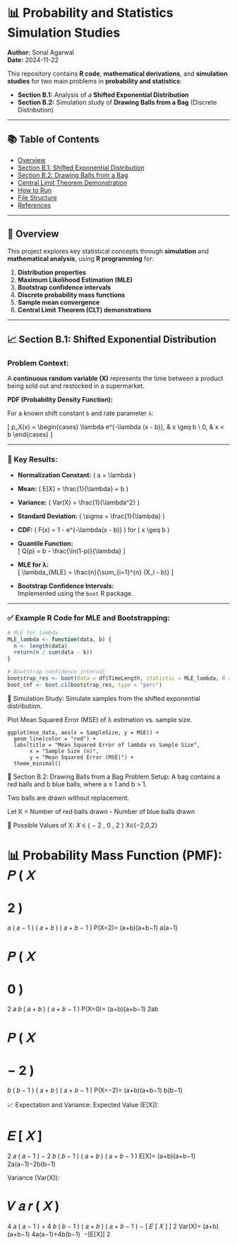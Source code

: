 # 📊 Probability and Statistics Simulation Studies

**Author:** Sonal Agarwal  
**Date:** 2024-11-22

This repository contains **R code**, **mathematical derivations**, and **simulation studies** for two main problems in **probability and statistics**:

- **Section B.1:** Analysis of a **Shifted Exponential Distribution**  
- **Section B.2:** Simulation study of **Drawing Balls from a Bag** (Discrete Distribution)

---

## 📚 Table of Contents

- [Overview](#overview)
- [Section B.1: Shifted Exponential Distribution](#section-b1-shifted-exponential-distribution)
- [Section B.2: Drawing Balls from a Bag](#section-b2-drawing-balls-from-a-bag)
- [Central Limit Theorem Demonstration](#central-limit-theorem-demonstration)
- [How to Run](#how-to-run)
- [File Structure](#file-structure)
- [References](#references)

---

## 📝 Overview

This project explores key statistical concepts through **simulation** and **mathematical analysis**, using **R programming** for:

1. **Distribution properties**
2. **Maximum Likelihood Estimation (MLE)**
3. **Bootstrap confidence intervals**
4. **Discrete probability mass functions**
5. **Sample mean convergence**
6. **Central Limit Theorem (CLT) demonstrations**

---

## 📈 Section B.1: Shifted Exponential Distribution

### Problem Context:

A **continuous random variable (X)** represents the time between a product being sold out and restocked in a supermarket.  

**PDF (Probability Density Function):**

For a known shift constant `b` and rate parameter `λ`:

\[
p_X(x) =
\begin{cases}
\lambda e^{-\lambda (x - b)}, & x \geq b \\
0, & x < b
\end{cases}
\]

---

### 📌 Key Results:

- **Normalization Constant:** \( a = \lambda \)
- **Mean:** \( E[X] = \frac{1}{\lambda} + b \)
- **Variance:** \( Var(X) = \frac{1}{\lambda^2} \)
- **Standard Deviation:** \( \sigma = \frac{1}{\lambda} \)
- **CDF:** \( F(x) = 1 - e^{-\lambda(x - b)} \) for \( x \geq b \)
- **Quantile Function:**  
  \[
  Q(p) = b - \frac{\ln(1-p)}{\lambda}
  \]

- **MLE for λ:**  
  \[
  \lambda_{MLE} = \frac{n}{\sum_{i=1}^{n} (X_i - b)}
  \]

- **Bootstrap Confidence Intervals:**  
  Implemented using the `boot` R package.

---

### ✅ Example R Code for MLE and Bootstrapping:

```r
# MLE for lambda
MLE_lambda <- function(data, b) {
  n <- length(data)
  return(n / sum(data - b))
}

# Bootstrap confidence interval
bootstrap_res <- boot(data = df$TimeLength, statistic = MLE_lambda, R = 10000)
boot_cnf <- boot.ci(bootstrap_res, type = "perc")
```
🎯 Simulation Study:
Simulate samples from the shifted exponential distribution.

Plot Mean Squared Error (MSE) of λ estimation vs. sample size.
```
ggplot(mse_data, aes(x = SampleSize, y = MSE)) +
  geom_line(color = "red") +
  labs(title = "Mean Squared Error of lambda vs Sample Size",
       x = "Sample Size (n)",
       y = "Mean Squared Error (MSE)") +
  theme_minimal()
```
🎲 Section B.2: Drawing Balls from a Bag
Problem Setup:
A bag contains a red balls and b blue balls, where a ≥ 1 and b > 1.

Two balls are drawn without replacement.

Let X = Number of red balls drawn - Number of blue balls drawn

📌 Possible Values of X:
𝑋
∈
{
−
2
,
0
,
2
}
X∈{−2,0,2}

📊 Probability Mass Function (PMF):
𝑃
(
𝑋
=
2
)
=
𝑎
(
𝑎
−
1
)
(
𝑎
+
𝑏
)
(
𝑎
+
𝑏
−
1
)
P(X=2)= 
(a+b)(a+b−1)
a(a−1)
​
 

𝑃
(
𝑋
=
0
)
=
2
𝑎
𝑏
(
𝑎
+
𝑏
)
(
𝑎
+
𝑏
−
1
)
P(X=0)= 
(a+b)(a+b−1)
2ab
​
 

𝑃
(
𝑋
=
−
2
)
=
𝑏
(
𝑏
−
1
)
(
𝑎
+
𝑏
)
(
𝑎
+
𝑏
−
1
)
P(X=−2)= 
(a+b)(a+b−1)
b(b−1)
​
 

📈 Expectation and Variance:
Expected Value (E[X]):

𝐸
[
𝑋
]
=
2
𝑎
(
𝑎
−
1
)
−
2
𝑏
(
𝑏
−
1
)
(
𝑎
+
𝑏
)
(
𝑎
+
𝑏
−
1
)
E[X]= 
(a+b)(a+b−1)
2a(a−1)−2b(b−1)
​
 
Variance (Var(X)):

𝑉
𝑎
𝑟
(
𝑋
)
=
4
𝑎
(
𝑎
−
1
)
+
4
𝑏
(
𝑏
−
1
)
(
𝑎
+
𝑏
)
(
𝑎
+
𝑏
−
1
)
−
[
𝐸
[
𝑋
]
]
2
Var(X)= 
(a+b)(a+b−1)
4a(a−1)+4b(b−1)
​
 −[E[X]] 
2
